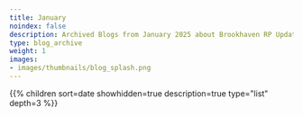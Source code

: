 ```yaml
---
title: January
noindex: false
description: Archived Blogs from January 2025 about Brookhaven RP Updates, exciting news, and new findings
type: blog_archive
weight: 1
images:
- images/thumbnails/blog_splash.png
---
```




{{% children sort=date showhidden=true description=true type="list" depth=3 %}}
